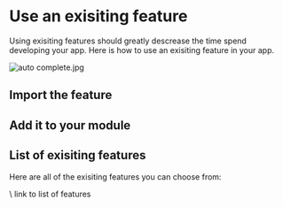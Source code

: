 # Use an exisiting feature 

Using exisiting features should greatly descrease the time spend developing your app. Here is how to use an exisiting feature in your app.

![auto complete.jpg](https://cloud.githubusercontent.com/assets/21727664/25635792/3c8ef5d4-2f34-11e7-99cf-f0f4c9319650.jpg)

## Import the feature 

## Add it to your module 

## List of exisiting features 

Here are all of the exisiting features you can choose from: 

\\ link to list of features 
